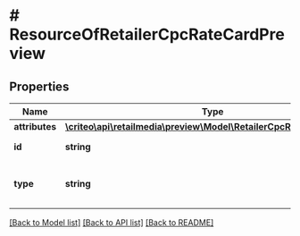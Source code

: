 # # ResourceOfRetailerCpcRateCardPreview

## Properties

Name | Type | Description | Notes
------------ | ------------- | ------------- | -------------
**attributes** | [**\criteo\api\retailmedia\preview\Model\RetailerCpcRateCardPreview**](RetailerCpcRateCardPreview.md) |  | [optional]
**id** | **string** | Id of the entity | [optional]
**type** | **string** | Canonical type name of the entity | [optional]

[[Back to Model list]](../../README.md#models) [[Back to API list]](../../README.md#endpoints) [[Back to README]](../../README.md)
